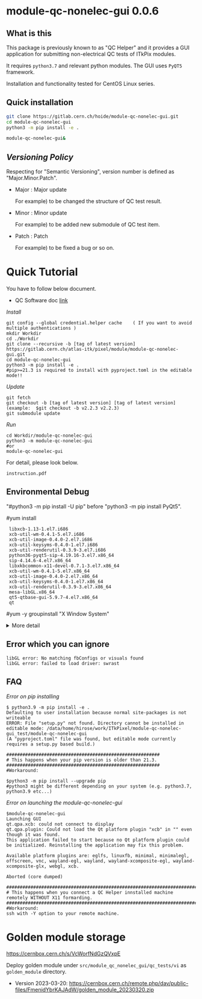 # module-qc-nonelec-gui 0.0.6

## What is this

This package is previously known to as "QC Helper" and it provides a GUI
application for submitting non-electrical QC tests of ITkPix modules.

It requires `python3.7` and relevant python modules. The GUI uses `PyQT5`
framework.

Installation and functionality tested for CentOS Linux series.

## Quick installation

```bash
git clone https://gitlab.cern.ch/hoide/module-qc-nonelec-gui.git
cd module-qc-nonelec-gui
python3 -m pip install -e .

module-qc-nonelec-gui&
```

## _Versioning Policy_

Respecting for "Semantic Versioning", version number is defined as
"Major.Minor.Patch".

- Major : Major update

  For example) to be changed the structure of QC test result.

- Minor : Minor update

  For example) to be added new submodule of QC test item.

- Patch : Patch

  For example) to be fixed a bug or so on.

# **Quick Tutorial**

You have to follow below document.

- QC Software doc
  [link](https://itk.docs.cern.ch/pixels/qc_software/rd53a_demo_flow)

_Install_

    git config --global credential.helper cache    ( If you want to avoid multiple authentications )
    mkdir Workdir
    cd ./Workdir
    git clone --recursive -b [tag of latest version] https://gitlab.cern.ch/atlas-itk/pixel/module/module-qc-nonelec-gui.git
    cd module-qc-nonelec-gui
    python3 -m pip install -e .
    #pip>=21.3 is required to install with pyproject.toml in the editable mode!!

_Update_

    git fetch
    git checkout -b [tag of latest version] [tag of latest version]    (example:  $git checkout -b v2.2.3 v2.2.3)
    git submodule update

_Run_

    cd Workdir/module-qc-nonelec-gui
    python3 -m module-qc-nonelec-gui
    #or
    module-qc-nonelec-gui

For detail, please look below.

    instruction.pdf

## **Environmental Debug**

"#python3 -m pip install -U pip" before "python3 -m pip install PyQt5".

#yum install

     libxcb-1.13-1.el7.i686
     xcb-util-wm-0.4.1-5.el7.i686
     xcb-util-image-0.4.0-2.el7.i686
     xcb-util-keysyms-0.4.0-1.el7.i686
     xcb-util-renderutil-0.3.9-3.el7.i686
     python36-pyqt5-sip-4.19.16-3.el7.x86_64
     sip-4.14.6-4.el7.x86_64
     libxkbcommon-x11-devel-0.7.1-3.el7.x86_64
     xcb-util-wm-0.4.1-5.el7.x86_64
     xcb-util-image-0.4.0-2.el7.x86_64
     xcb-util-keysyms-0.4.0-1.el7.x86_64
     xcb-util-renderutil-0.3.9-3.el7.x86_64
     mesa-libGL.x86_64
     qt5-qtbase-gui-5.9.7-4.el7.x86_64
     qt

#yum -y groupinstall "X Window System"

<details><summary>More detail</summary><div>

If you get the error [qt.qpa.plugin: Could not load the Qt platform plugin "xcb"
in "" even though it was found.] in executing

    $python3 bin/main.py,

you should do below at first.

    $export QT_DEBUG_PLUGINS=1

Then, If you execute below again,

    $python3 bin/main.py,

you can get a message which show what is wrong.

If you get below message, you have to install the shared library
"libxcb—icccm.so.4".

    Cannot load library /usr/local/lib64/python3.6/site-packages/PyQt5/Qt/plugins/platforms/libqxcb.so: (libxcb—icccm.so.4: cannot open shared object file: No such file or directory)

You can search what package you should download to get above shared library by
using

    https://pkgs.org

If you can find out what package you need, you should install it

    #yum install xcb-util-wm.x86_64        (for libxcb—icccm.so.4 in CentOS7)

After finish downloading, you can check if you succeeded to install the shared
library.

    #find /* -name libxcb-icccm.so.4

</div></details>

## **Error which you can ignore**

    libGL error: No matching fbConfigs or visuals found
    libGL error: failed to load driver: swrast

## **FAQ**

_Error on pip installing_

    $ python3.9 -m pip install -e .
    Defaulting to user installation because normal site-packages is not writeable
    ERROR: File "setup.py" not found. Directory cannot be installed in editable mode: /data/home/hirose/work/ITkPixel/module-qc-nonelec-gui_test/module-qc-nonelec-gui
    (A "pyproject.toml" file was found, but editable mode currently requires a setup.py based build.)

    #########################################################
    # This happens when your pip version is older than 21.3.
    #########################################################
    #Workaround:

    $python3 -m pip install --upgrade pip
    #python3 might be different depending on your system (e.g. python3.7, python3.9 etc...)

_Error on launching the module-qc-nonelec-gui_

    $module-qc-nonelec-gui
    Launching GUI
    qt.qpa.xcb: could not connect to display
    qt.qpa.plugin: Could not load the Qt platform plugin "xcb" in "" even though it was found.
    This application failed to start because no Qt platform plugin could be initialized. Reinstalling the application may fix this problem.

    Available platform plugins are: eglfs, linuxfb, minimal, minimalegl, offscreen, vnc, wayland-egl, wayland, wayland-xcomposite-egl, wayland-xcomposite-glx, webgl, xcb.

    Aborted (core dumped)

    ################################################################################################
    # This happens when you connect a QC Helper innstalled machine remotely WITHOUT X11 formarding.
    ################################################################################################
    #Workaround:
    ssh with -Y option to your remote machine.

# Golden module storage

https://cernbox.cern.ch/s/VcWorfNdGzQVxpE

Deploy golden module under `src/module_qc_nonelec_gui/qc_tests/vi` as
`golden_module` directory.

- Version 2023-03-20:
  https://cernbox.cern.ch/remote.php/dav/public-files/FmenidYbrKAJAdW/golden_module_20230320.zip
